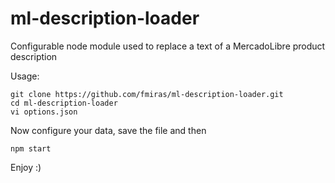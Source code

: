 # ml-description-loader
Configurable node module used to replace a text of a MercadoLibre product description

Usage:

    git clone https://github.com/fmiras/ml-description-loader.git
    cd ml-description-loader
    vi options.json

Now configure your data, save the file and then

    npm start

Enjoy :)
